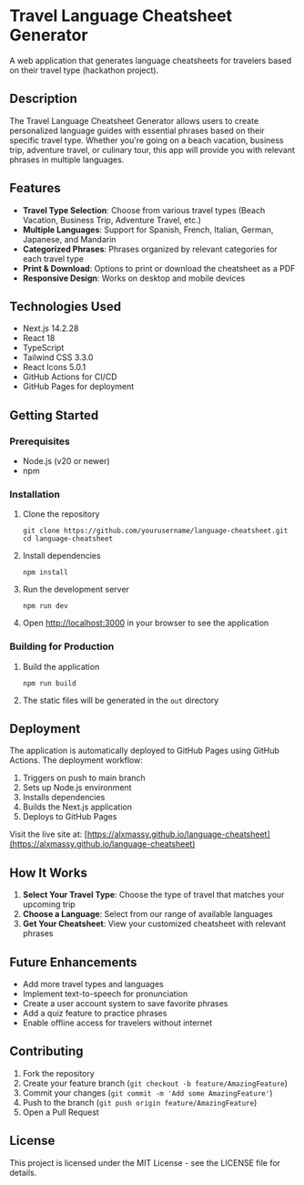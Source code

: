 # Travel Language Cheatsheet Generator

A web application that generates language cheatsheets for travelers based on their travel type (hackathon project).

## Description

The Travel Language Cheatsheet Generator allows users to create personalized language guides with essential phrases based on their specific travel type. Whether you're going on a beach vacation, business trip, adventure travel, or culinary tour, this app will provide you with relevant phrases in multiple languages.

## Features

- **Travel Type Selection**: Choose from various travel types (Beach Vacation, Business Trip, Adventure Travel, etc.)
- **Multiple Languages**: Support for Spanish, French, Italian, German, Japanese, and Mandarin
- **Categorized Phrases**: Phrases organized by relevant categories for each travel type
- **Print & Download**: Options to print or download the cheatsheet as a PDF
- **Responsive Design**: Works on desktop and mobile devices

## Technologies Used

- Next.js 14.2.28
- React 18
- TypeScript
- Tailwind CSS 3.3.0
- React Icons 5.0.1
- GitHub Actions for CI/CD
- GitHub Pages for deployment

## Getting Started

### Prerequisites

- Node.js (v20 or newer)
- npm

### Installation

1. Clone the repository
   ```
   git clone https://github.com/yourusername/language-cheatsheet.git
   cd language-cheatsheet
   ```

2. Install dependencies
   ```
   npm install
   ```

3. Run the development server
   ```
   npm run dev
   ```

4. Open [http://localhost:3000](http://localhost:3000) in your browser to see the application

### Building for Production

1. Build the application
   ```
   npm run build
   ```

2. The static files will be generated in the `out` directory

## Deployment

The application is automatically deployed to GitHub Pages using GitHub Actions. The deployment workflow:

1. Triggers on push to main branch
2. Sets up Node.js environment
3. Installs dependencies
4. Builds the Next.js application
5. Deploys to GitHub Pages

Visit the live site at: [https://alxmassy.github.io/language-cheatsheet](https://alxmassy.github.io/language-cheatsheet)

## How It Works

1. **Select Your Travel Type**: Choose the type of travel that matches your upcoming trip
2. **Choose a Language**: Select from our range of available languages
3. **Get Your Cheatsheet**: View your customized cheatsheet with relevant phrases

## Future Enhancements

- Add more travel types and languages
- Implement text-to-speech for pronunciation
- Create a user account system to save favorite phrases
- Add a quiz feature to practice phrases
- Enable offline access for travelers without internet

## Contributing

1. Fork the repository
2. Create your feature branch (`git checkout -b feature/AmazingFeature`)
3. Commit your changes (`git commit -m 'Add some AmazingFeature'`)
4. Push to the branch (`git push origin feature/AmazingFeature`)
5. Open a Pull Request

## License

This project is licensed under the MIT License - see the LICENSE file for details.
